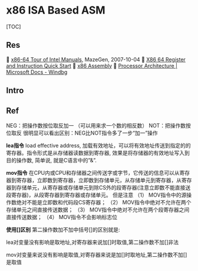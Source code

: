 # x86 ISA Based ASM

[TOC]



## Res
📂 [x86-64 Tour of Intel Manuals](http://x86asm.net/articles/x86-64-tour-of-intel-manuals/), MazeGen, 2007-10-04
📂 [X86 64 Register and Instruction Quick Start](https://wiki.cdot.senecacollege.ca/wiki/X86_64_Register_and_Instruction_Quick_Start)
📂 [x86 Assembly](https://en.wikibooks.org/wiki/X86_Assembly#Table_of_Contents)
📂 [Processor Architecture | Microsoft Docs - Windbg](https://learn.microsoft.com/en-us/windows-hardware/drivers/debugger/processor-architecture)



## Intro





## Ref
[汇编中NEG和NOT的区别（汇编初学者简单笔记）| CSDN]: https://blog.csdn.net/Cassie_zkq/article/details/80384600

NEG：把操作数按位取反加一 （可以用来求一个数的相反数）
NOT：把操作数按位取反
很明显可以看出区别：NEG比NOT指令多了一步“加一”操作

[汇编 lea指令和mov指令 | CSDN]: https://blog.csdn.net/fengshh2301/article/details/53327120

**lea指令**
load effective address, 加载有效地址，可以将有效地址传送到指定的的寄存器。指令形式是从存储器读数据到寄存器, 效果是将存储器的有效地址写入到目的操作数, 简单说, 就是C语言中的”&”.

**mov指令**
在CPU内或CPU和存储器之间传送字或字节，它传送的信息可以从寄存器到寄存器，立即数到寄存器，立即数到存储单元，从存储单元到寄存器，从寄存器到存储单元，从寄存器或存储单元到除CS外的段寄存器(注意立即数不能直接送段寄存器)，从段寄存器到寄存器或存储单元。 
但是注意 
（1） MOV指令中的源操作数绝对不能是立即数和代码段CS寄存器； 
（2） MOV指令中绝对不允许在两个存储单元之间直接传送数据； 
（3） MOV指令中绝对不允许在两个段寄存器之间直接传送数据； 
（4） MOV指令不会影响标志位

**使用[]区别**
第二操作数加不加中括号[]的区别就是:

lea对变量没有影响是取地址,对寄存器来说加[]时取值,第二操作数不加[]非法

mov对变量来说没有影响是取值,对寄存器来说是加[]时取地址,第二操作数不加[]是取值